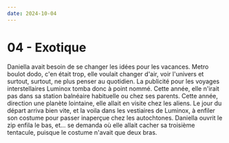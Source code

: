 ```yaml
---
date: 2024-10-04
---
```


# 04 - Exotique

Daniella avait besoin de se changer les idées pour les vacances. Metro boulot
dodo, c'en était trop, elle voulait changer d'air, voir l'univers et surtout,
surtout, ne plus penser au quotidien. La publicité pour les voyages
interstellaires Luminox tomba donc à point nommé. Cette année, elle n'irait pas
dans sa station balnéaire habituelle ou chez ses parents. Cette année,
direction une planète lointaine, elle allait en visite chez les aliens. Le jour
du départ arriva bien vite, et la voila dans les vestiaires de Luminox, à
enfiler son costume pour passer inaperçue chez les autochtones. Daniella ouvrit
le zip enfila le bas, et... se demanda où elle allait cacher sa troisième
tentacule, puisque le costume n'avait que deux bras.
